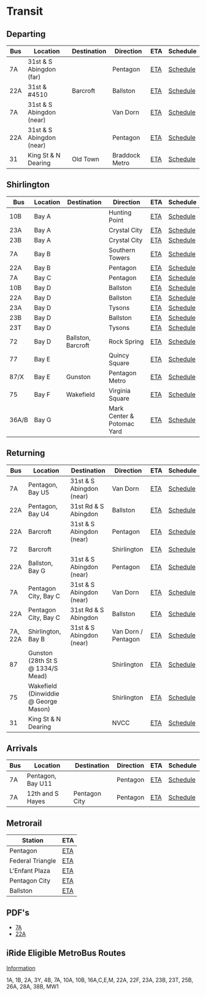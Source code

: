 # Transit

<link rel="stylesheet" type="text/css" href="css/markdown.css">
<link rel="shortcut icon" href="ico/favicon.png" type="image/x-icon">

## Departing

| Bus | Location | Destination | Direction | ETA | Schedule |
| --- | -------- | ----------- | --------- | --- | -------- |
| 7A | 31st & S Abingdon (far) | | Pentagon | [ETA](https://buseta.wmata.com/m/index?q=6000021) | [Schedule](https://buseta.wmata.com/where/schedule?id=1_2169) |
| 22A | 31st & #4510 | Barcroft | Ballston | [ETA](https://buseta.wmata.com/m/index?q=6000025) | [Schedule](https://buseta.wmata.com/where/schedule?id=1_2199) |
| 7A | 31st & S Abingdon (near) | | Van Dorn | [ETA](https://buseta.wmata.com/m/index?q=6000022) | [Schedule](https://buseta.wmata.com/where/schedule?id=1_2180) |
| 22A | 31st & S Abingdon (near) | | Pentagon | [ETA](https://buseta.wmata.com/m/index?q=6000022) | [Schedule](https://buseta.wmata.com/where/schedule?id=1_2180) |
| 31 | King St & N Dearing | Old Town | Braddock Metro | [ETA](https://dashbus.obaweb.org/tracker/m/?q=1_1846) | [Schedule](https://dashbus.obaweb.org/tracker/where/schedule?id=1_1846) |

## Shirlington

| Bus | Location | Destination | Direction | ETA | Schedule |
| --- | -------- | ----------- | --------- | --- | -------- |
| 10B | Bay A | | Hunting Point | [ETA](https://buseta.wmata.com/m/index?q=6001234) | [Schedule](https://buseta.wmata.com/where/schedule?id=1_16442) |
| 23A | Bay A | | Crystal City | [ETA](https://buseta.wmata.com/m/index?q=6001234) | [Schedule](https://buseta.wmata.com/where/schedule?id=1_16442) |
| 23B | Bay A | | Crystal City | [ETA](https://buseta.wmata.com/m/index?q=6001234) | [Schedule](https://buseta.wmata.com/where/schedule?id=1_16442) |
| 7A | Bay B | | Southern Towers | [ETA](https://buseta.wmata.com/m/index?q=6001235) | [Schedule](https://buseta.wmata.com/where/schedule?id=1_16459) |
| 22A | Bay B | | Pentagon | [ETA](https://buseta.wmata.com/m/index?q=6001235) | [Schedule](https://buseta.wmata.com/where/schedule?id=1_16459) |
| 7A | Bay C | | Pentagon | [ETA](https://buseta.wmata.com/m/index?q=6001236) | [Schedule](https://buseta.wmata.com/where/schedule?id=1_16456) |
| 10B | Bay D | | Ballston | [ETA](https://buseta.wmata.com/m/index?q=6001237) | [Schedule](https://buseta.wmata.com/where/schedule?id=1_16448) |
| 22A | Bay D | | Ballston | [ETA](https://buseta.wmata.com/m/index?q=6001237) | [Schedule](https://buseta.wmata.com/where/schedule?id=1_16448) |
| 23A | Bay D | | Tysons | [ETA](https://buseta.wmata.com/m/index?q=6001237) | [Schedule](https://buseta.wmata.com/where/schedule?id=1_16448) |
| 23B | Bay D | | Ballston | [ETA](https://buseta.wmata.com/m/index?q=6001237) | [Schedule](https://buseta.wmata.com/where/schedule?id=1_16448) |
| 23T | Bay D | | Tysons | [ETA](https://buseta.wmata.com/m/index?q=6001237) | [Schedule](https://buseta.wmata.com/where/schedule?id=1_16448) |
| 72 | Bay D | Ballston, Barcroft | Rock Spring | [ETA](https://www.arlingtontransit.com/realtime/72/6001237) | [Schedule](https://www.arlingtontransit.com/routes-schedules/schedules/timetable/ART/72) |
| 77 | Bay E | | Quincy Square | [ETA](https://www.arlingtontransit.com/realtime/77/6001276) | [Schedule](https://www.arlingtontransit.com/routes-schedules/schedules/timetable/ART/77) |
| 87/X | Bay E | Gunston | Pentagon Metro | [ETA](https://www.arlingtontransit.com/realtime/87/6001276) | [Schedule](https://www.arlingtontransit.com/routes-schedules/schedules/timetable/ART/87) |
| 75 | Bay F | Wakefield | Virginia Square | [ETA](https://www.arlingtontransit.com/realtime/75/6001270) | [Schedule](https://www.arlingtontransit.com/routes-schedules/schedules/timetable/ART/75) |
| 36A/B | Bay G | | Mark Center & Potomac Yard | [ETA](https://dashbus.obaweb.org/tracker/m/?q=71_719) | [Schedule](https://dashbus.obaweb.org/tracker/where/schedule?id=71_719) |

## Returning

| Bus | Location | Destination | Direction | ETA | Schedule |
| --- | -------- | ----------- | --------- | --- | -------- |
| 7A | Pentagon, Bay U5 | 31st & S Abingdon (near) | Van Dorn | [ETA](https://buseta.wmata.com/m/index?q=6000884) | [Schedule](https://buseta.wmata.com/where/schedule?id=1_14261) |
| 22A | Pentagon, Bay U4 | 31st Rd & S Abingdon | Ballston | [ETA](https://buseta.wmata.com/m/index?q=6000904) | [Schedule](https://buseta.wmata.com/where/schedule?id=1_14313) |
| 22A | Barcroft | 31st & S Abingdon (near) | Pentagon | [ETA](https://buseta.wmata.com/m/index?q=6001398) | [Schedule](https://buseta.wmata.com/where/schedule?id=1_27713) |
| 72 | Barcroft | | Shirlington | [ETA](https://www.arlingtontransit.com/realtime/72/6000105) | [Schedule](https://www.arlingtontransit.com/routes-schedules/schedules/timetable/ART/72) |
| 22A | Ballston, Bay G | 31st & S Abingdon (near) | Pentagon | [ETA](https://buseta.wmata.com/m/index?q=6001072) | [Schedule](https://buseta.wmata.com/where/schedule?id=1_28055) |
| 7A | Pentagon City, Bay C | 31st & S Abingdon (near) | Van Dorn | [ETA](https://buseta.wmata.com/m/index?q=6001402) | [Schedule](https://buseta.wmata.com/where/schedule?id=1_27717) |
| 22A | Pentagon City, Bay C | 31st Rd & S Abingdon | Ballston | [ETA](https://buseta.wmata.com/m/index?q=6001402) | [Schedule](https://buseta.wmata.com/where/schedule?id=1_27717) |
| 7A, 22A | Shirlington, Bay B | 31st & S Abingdon (near) | Van Dorn / Pentagon | [ETA](https://buseta.wmata.com/m/index?q=6001235) | [Schedule](https://buseta.wmata.com/where/schedule?id=1_16459) |
| 87 | Gunston (28th St S @ 1334/S Mead) | | Shirlington | [ETA](https://www.arlingtontransit.com/realtime/87/6000073) | [Schedule](https://www.arlingtontransit.com/routes-schedules/schedules/timetable/ART/87) |
| 75 | Wakefield (Dinwiddie @ George Mason) | | Shirlington | [ETA](https://www.arlingtontransit.com/realtime/75/6001259) | [Schedule](https://www.arlingtontransit.com/routes-schedules/schedules/timetable/ART/75) |
| 31 | King St & N Dearing | | NVCC | [ETA](https://dashbus.obaweb.org/tracker/m/?q=1_1845) | [Schedule](https://dashbus.obaweb.org/tracker/where/schedule?id=1_1845) |

## Arrivals

| Bus | Location | Destination | Direction | ETA | Schedule |
| --- | -------- | ----------- | --------- | --- | -------- |
| 7A | Pentagon, Bay U11 | | Pentagon | [ETA](https://buseta.wmata.com/m/index?q=6000938) | [Schedule](https://buseta.wmata.com/where/schedule?id=1_14595) |
| 7A | 12th and S Hayes | Pentagon City | Pentagon | [ETA](https://buseta.wmata.com/m/index?q=6001385) | [Schedule](https://buseta.wmata.com/where/schedule?id=1_27613) |

## Metrorail

| Station | ETA |
| ---------------- | ------------------------------------------------------------ |
| Pentagon | [ETA](https://www.wmata.com/js/nexttrain/nexttrain.html#C07) |
| Federal Triangle | [ETA](https://www.wmata.com/js/nexttrain/nexttrain.html#D01) |
| L'Enfant Plaza | [ETA](https://www.wmata.com/js/nexttrain/nexttrain.html#D03,F03) |
| Pentagon City | [ETA](https://www.wmata.com/js/nexttrain/nexttrain.html#C08) |
| Ballston | [ETA](https://www.wmata.com/js/nexttrain/nexttrain.html#K04) |

## PDF's

 - [7A](https://www.wmata.com/schedules/timetables/upload/7A_211226.pdf)
 - [22A](https://www.wmata.com/schedules/timetables/upload/22A,F%2028F_220529.pdf)

 ## iRide Eligible MetroBus Routes

[Information](https://www.arlingtontransit.com/about/programs/iride-for-arlington-students/)

1A, 1B, 2A, 3Y, 4B, 7A, 10A, 10B, 16A,C,E,M, 22A, 22F, 23A, 23B, 23T, 25B, 26A, 28A, 38B, MW1